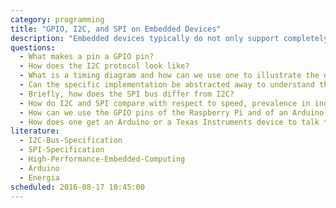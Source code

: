 ```yaml
---
category: programming
title: "GPIO, I2C, and SPI on Embedded Devices"
description: "Embedded devices typically do not only support completely custom output (GPIO), but also profit from standardized interfaces for communication. We will focus on I2C and SPI as two pivotal representatives."
questions:
  - What makes a pin a GPIO pin?
  - How does the I2C protocol look like?
  - What is a timing diagram and how can we use one to illustrate the details of the I2C protocol?
  - Can the specific implementation be abstracted away to understand the key features of any communication protocol?
  - Briefly, how does the SPI bus differ from I2C?
  - How do I2C and SPI compare with respect to speed, prevalence in industry and other aspects?
  - How can we use the GPIO pins of the Raspberry Pi and of an Arduino / a Texas Instruments device?
  - How does one get an Arduino or a Texas Instruments device to talk to a sensor via I2C?
literature:
  - I2C-Bus-Specification
  - SPI-Specification
  - High-Performance-Embedded-Computing
  - Arduino
  - Energia
scheduled: 2016-08-17 10:45:00
---
```

